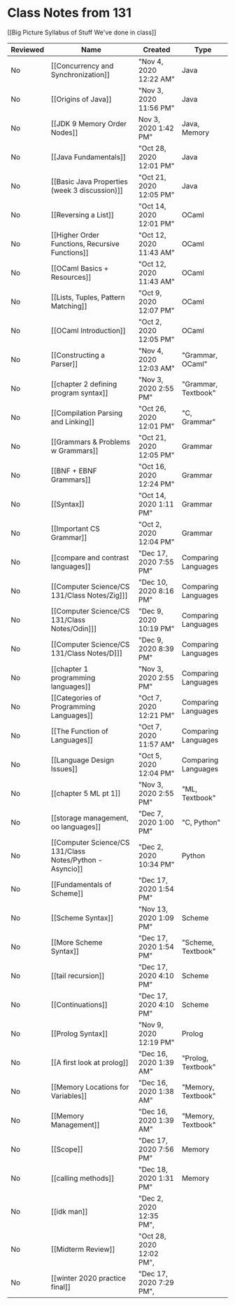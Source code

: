 # Class Notes from 131
[[Big Picture Syllabus of Stuff We've done in class]]


Reviewed|Name|Created|Type
-|-|-|-|
No|[[Concurrency and Synchronization]]|"Nov 4, 2020 12:22 AM"|Java
No|[[Origins of Java]]|"Nov 3, 2020 11:56 PM"|Java
No|[[JDK 9 Memory Order Nodes]]|Nov 3, 2020 1:42 PM"|Java, Memory
No|[[Java Fundamentals]]|"Oct 28, 2020 12:01 PM"|Java
No|[[Basic Java Properties (week 3 discussion)]]|"Oct 21, 2020 12:05 PM"|Java
No|[[Reversing a List]]|"Oct 14, 2020 12:01 PM"|OCaml
No|[[Higher Order Functions, Recursive Functions]]|"Oct 12, 2020 11:43 AM"|OCaml
No|[[OCaml Basics + Resources]]|"Oct 12, 2020 11:43 AM"|OCaml
No|[[Lists, Tuples, Pattern Matching]]|"Oct 9, 2020 12:07 PM"|OCaml
No|[[OCaml Introduction]]|"Oct 2, 2020 12:05 PM"|OCaml
No|[[Constructing a Parser]]|"Nov 4, 2020 12:03 AM"|"Grammar, OCaml"
No|[[chapter 2 defining program syntax]]|"Nov 3, 2020 2:55 PM"|"Grammar, Textbook"
No|[[Compilation Parsing and Linking]]|"Oct 26, 2020 12:01 PM"|"C, Grammar"
No|[[Grammars & Problems w Grammars]]|"Oct 21, 2020 12:05 PM"|Grammar
No|[[BNF + EBNF Grammars]]|"Oct 16, 2020 12:24 PM"|Grammar
No|[[Syntax]]|"Oct 14, 2020 1:11 PM"|Grammar
No|[[Important CS Grammar]]|"Oct 2, 2020 12:04 PM"|Grammar
No|[[compare and contrast languages]]|"Dec 17, 2020 7:55 PM"|Comparing Languages
No|[[Computer Science/CS 131/Class Notes/Zig]]]|"Dec 10, 2020 8:16 PM"|Comparing Languages
No|[[Computer Science/CS 131/Class Notes/Odin]]]|"Dec 9, 2020 10:19 PM"|Comparing Languages
No|[[Computer Science/CS 131/Class Notes/D]]]|"Dec 9, 2020 8:39 PM"|Comparing Languages
No|[[chapter 1 programming languages]]|"Nov 3, 2020 2:55 PM"|Comparing Languages
No|[[Categories of Programming Languages]]|"Oct 7, 2020 12:21 PM"|Comparing Languages
No|[[The Function of Languages]]|"Oct 7, 2020 11:57 AM"|Comparing Languages
No|[[Language Design Issues]]|"Oct 5, 2020 12:04 PM"|Comparing Languages
No|[[chapter 5 ML pt 1]]|"Nov 3, 2020 2:55 PM"|"ML, Textbook"
No|[[storage management, oo languages]]|"Dec 7, 2020 1:00 PM"|"C, Python"
No|[[Computer Science/CS 131/Class Notes/Python - Asyncio]]|"Dec 2, 2020 10:34 PM"|Python
No|[[Fundamentals of Scheme]]|"Dec 17, 2020 1:54 PM"
No|[[Scheme Syntax]]|"Nov 13, 2020 1:09 PM"|Scheme
No|[[More Scheme Syntax]]|"Dec 17, 2020 1:54 PM"|"Scheme, Textbook"
No|[[tail recursion]]|"Dec 17, 2020 4:10 PM"|Scheme
No|[[Continuations]]|"Dec 17, 2020 4:10 PM"|Scheme
No|[[Prolog Syntax]]|"Nov 9, 2020 12:19 PM"|Prolog
No|[[A first look at prolog]]|"Dec 16, 2020 1:39 AM"|"Prolog, Textbook"
No|[[Memory Locations for Variables]]|"Dec 16, 2020 1:38 AM"|"Memory, Textbook"
No|[[Memory Management]]|"Dec 16, 2020 1:39 AM"|"Memory, Textbook"
No|[[Scope]]|"Dec 17, 2020 7:56 PM"|Memory
No|[[calling methods]]|"Dec 18, 2020 1:31 PM"|Memory
No|[[idk man]]|"Dec 2, 2020 12:35 PM",
No|[[Midterm Review]]|"Oct 28, 2020 12:02 PM",
No|[[winter 2020 practice final]]|"Dec 17, 2020 7:29 PM",|